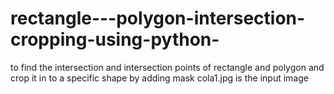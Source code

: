 # rectangle---polygon-intersection-cropping-using-python-
to find the intersection and intersection points of rectangle and polygon  and crop it in to a specific shape by adding mask
cola1.jpg is the input image
